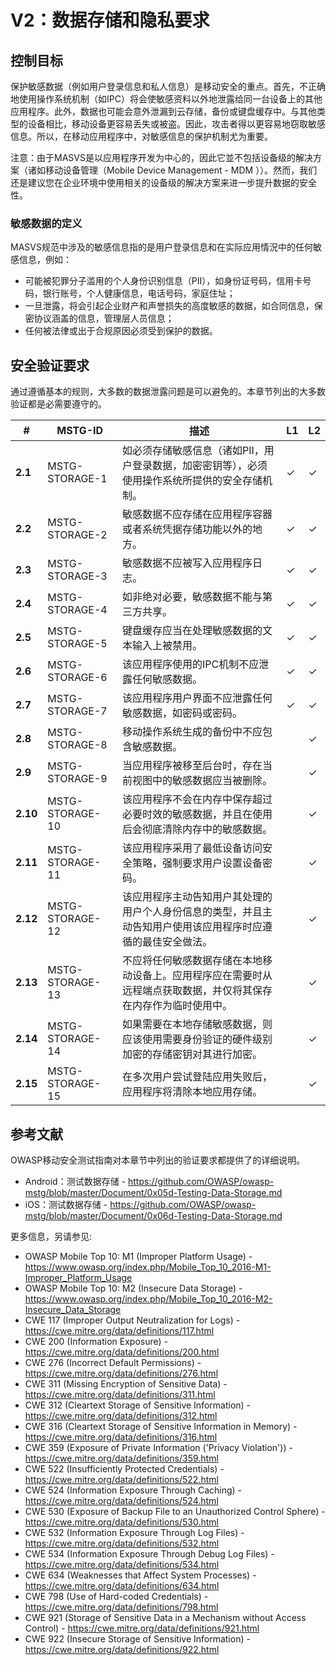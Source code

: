 # V2：数据存储和隐私要求

## 控制目标

保护敏感数据（例如用户登录信息和私人信息）是移动安全的重点。首先，不正确地使用操作系统机制（如IPC）将会使敏感资料以外地泄露给同一台设备上的其他应用程序。此外，数据也可能会意外泄漏到云存储，备份或键盘缓存中。与其他类型的设备相比，移动设备更容易丢失或被盗。因此，攻击者得以更容易地窃取敏感信息。所以，在移动应用程序中，对敏感信息的保护机制尤为重要。

注意：由于MASVS是以应用程序开发为中心的，因此它並不包括设备级的解决方案（诸如移动设备管理（Mobile Device Management - MDM ））。然而，我们还是建议您在企业环境中使用相关的设备级的解决方案来进一步提升数据的安全性。

### 敏感数据的定义

MASVS规范中涉及的敏感信息指的是用户登录信息和在实际应用情況中的任何敏感信息，例如：

- 可能被犯罪分子滥用的个人身份识别信息（PII），如身份证号码，信用卡号码，银行账号，个人健康信息，电话号码，家庭住址；
- 一旦泄露，将会引起企业财产和声誉损失的高度敏感的数据，如合同信息，保密协议涵盖的信息，管理层人员信息；
- 任何被法律或出于合规原因必须受到保护的数据。

## 安全验证要求

通过遵循基本的规则，大多数的数据泄露问题是可以避免的。本章节列出的大多数验证都是必需要遵守的。

| # | MSTG-ID |描述 | L1 | L2 |
| -- | -------- | ---------------------- | - | - |
| **2.1** | MSTG-STORAGE-1 | 如必须存储敏感信息（诸如PII，用户登录数据，加密密钥等），必须使用操作系统所提供的安全存储机制。| ✓ | ✓ |
| **2.2** | MSTG-STORAGE-2 | 敏感数据不应存储在应用程序容器或者系统凭据存储功能以外的地方。 | ✓ | ✓ |
| **2.3** | MSTG-STORAGE-3 | 敏感数据不应被写入应用程序日志。 | ✓ | ✓ |
| **2.4** | MSTG-STORAGE-4 | 如非绝对必要，敏感数据不能与第三方共享。 | ✓ | ✓ |
| **2.5** | MSTG-STORAGE-5 | 键盘缓存应当在处理敏感数据的文本输入上被禁用。 | ✓ | ✓ |
| **2.6** | MSTG-STORAGE-6 | 该应用程序使用的IPC机制不应泄露任何敏感数据。 | ✓ | ✓ |
| **2.7** | MSTG-STORAGE-7 | 该应用程序用户界面不应泄露任何敏感数据，如密码或密码。 | ✓ | ✓ |
| **2.8** | MSTG-STORAGE-8 | 移动操作系统生成的备份中不应包含敏感数据。 | | ✓ |
| **2.9** | MSTG-STORAGE-9 | 当应用程序被移至后台时，存在当前视图中的敏感数据应当被删除。 | | ✓ |
| **2.10** | MSTG-STORAGE-10 | 该应用程序不会在内存中保存超过必要时效的敏感数据，并且在使用后会彻底清除内存中的敏感数据。 | | ✓ |
| **2.11** | MSTG-STORAGE-11 | 该应用程序采用了最低设备访问安全策略，强制要求用户设置设备密码。 | | ✓ |
| **2.12** | MSTG-STORAGE-12 | 该应用程序主动告知用户其处理的用户个人身份信息的类型，并且主动告知用户使用该应用程序时应遵循的最佳安全做法。 | | ✓ |
| **2.13** | MSTG-STORAGE-13 | 不应将任何敏感数据存储在本地移动设备上。应用程序应在需要时从远程端点获取数据，并仅将其保存在内存作为临时使用中。 | | ✓ |
| **2.14** | MSTG-STORAGE-14 | 如果需要在本地存储敏感数据，则应该使用需要身份验证的硬件级别加密的存储密钥对其进行加密。 | | ✓ |
| **2.15** | MSTG-STORAGE-15 | 在多次用户尝试登陆应用失败后，应用程序将清除本地应用存储。 | | ✓ |

## 参考文献

OWASP移动安全测试指南对本章节中列出的验证要求都提供了的详细说明。

- Android：测试数据存储 - <https://github.com/OWASP/owasp-mstg/blob/master/Document/0x05d-Testing-Data-Storage.md>
- iOS：测试数据存储 - <https://github.com/OWASP/owasp-mstg/blob/master/Document/0x06d-Testing-Data-Storage.md>

更多信息，另请参见:

- OWASP Mobile Top 10: M1 (Improper Platform Usage) - <https://www.owasp.org/index.php/Mobile_Top_10_2016-M1-Improper_Platform_Usage>
- OWASP Mobile Top 10: M2 (Insecure Data Storage) - <https://www.owasp.org/index.php/Mobile_Top_10_2016-M2-Insecure_Data_Storage>
- CWE 117 (Improper Output Neutralization for Logs) - <https://cwe.mitre.org/data/definitions/117.html>
- CWE 200 (Information Exposure) - <https://cwe.mitre.org/data/definitions/200.html>
- CWE 276 (Incorrect Default Permissions) - <https://cwe.mitre.org/data/definitions/276.html>
- CWE 311 (Missing Encryption of Sensitive Data) - <https://cwe.mitre.org/data/definitions/311.html>
- CWE 312 (Cleartext Storage of Sensitive Information) - <https://cwe.mitre.org/data/definitions/312.html>
- CWE 316 (Cleartext Storage of Sensitive Information in Memory) - <https://cwe.mitre.org/data/definitions/316.html>
- CWE 359 (Exposure of Private Information ('Privacy Violation')) - <https://cwe.mitre.org/data/definitions/359.html>
- CWE 522 (Insufficiently Protected Credentials) - <https://cwe.mitre.org/data/definitions/522.html>
- CWE 524 (Information Exposure Through Caching) - <https://cwe.mitre.org/data/definitions/524.html>
- CWE 530 (Exposure of Backup File to an Unauthorized Control Sphere) - <https://cwe.mitre.org/data/definitions/530.html>
- CWE 532 (Information Exposure Through Log Files) - <https://cwe.mitre.org/data/definitions/532.html>
- CWE 534 (Information Exposure Through Debug Log Files) - <https://cwe.mitre.org/data/definitions/534.html>
- CWE 634 (Weaknesses that Affect System Processes) - <https://cwe.mitre.org/data/definitions/634.html>
- CWE 798 (Use of Hard-coded Credentials) - <https://cwe.mitre.org/data/definitions/798.html>
- CWE 921 (Storage of Sensitive Data in a Mechanism without Access Control) - <https://cwe.mitre.org/data/definitions/921.html>
- CWE 922 (Insecure Storage of Sensitive Information) - <https://cwe.mitre.org/data/definitions/922.html>

